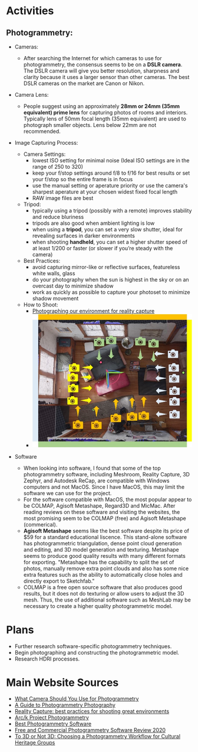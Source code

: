 # Activities

## Photogrammetry:

- Cameras:
  - After searching the Internet for which cameras to use for photogrammetry, the consensus seems to be on a **DSLR camera**. The DSLR camera will give you better resolution, sharpness and clarity because it uses a larger sensor than other cameras. The best DSLR cameras on the market are Canon or Nikon.

- Camera Lens:
  - People suggest using an approximately **28mm or 24mm (35mm equivalent) prime lens** for capturing photos of rooms and interiors. Typically lens of 50mm focal length (35mm equivalent) are used to photograph smaller objects. Lens below 22mm are not recommended.
  
- Image Capturing Process:
  - Camera Settings:
    - lowest ISO setting for minimal noise (Ideal ISO settings are in the range of 250 to 320)
    - keep your f/stop settings around f/8 to f/16 for best results or set your f/stop so the entire frame is in focus
    - use the manual setting or aperature priority or use the camera's sharpest aperature at your chosen widest fixed focal length
    - RAW image files are best
  - Tripod:
    - typically using a tripod (possibly with a remote) improves stability and reduce bluriness
    - tripods are also good when ambient lighting is low
    - when using a **tripod**, you can set a very slow shutter, ideal for revealing surfaces in darker environments
    - when shooting **handheld**, you can set a higher shutter speed of at least 1/200 or faster (or slower if you’re steady with the camera)
  - Best Practices:
    - avoid capturing mirror-like or reflective surfaces, featureless white walls, glass
    - do your photography when the sun is highest in the sky or on an overcast day to minimize shadow
    - work as quickly as possible to capture your photoset to minimize shadow movement
  - How to Shoot:
    - [Photographing our environment for reality capture](https://www.youtube.com/watch?v=efeWrgtjMg8)
    - ![Shooting Interior Room!](Interior-Room-Graphic.jpg)
    
 - Software
   - When looking into software, I found that some of the top photogrammetry software, including Meshroom, Reality Capture, 3D Zephyr, and Autodesk ReCap, are compatible with Windows computers and not MacOS. Since I have MacOS, this may limit the software we can use for the project.
   - For the software compatible with MacOS, the most popular appear to be COLMAP, Agisoft Metashape, Regard3D and MicMac. After reading reviews on these software and visiting the websites, the most promising seem to be COLMAP (free) and Agisoft Metashape (commerical). 
   - **Agisoft Metashape** seems like the best software despite its price of $59 for a standard educational liscence. This stand-alone software has photogrammetric triangulation, dense point cloud generation and editing, and 3D model generation and texturing. Metashape seems to produce good quality results with many different formats for exporting. "Metashape has the capability to split the set of photos, manually remove extra point clouds and also has some nice extra features such as the ability to automatically close holes and directly export to Sketchfab."
   - COLMAP is a free open source software that also produces good results, but it does not do texturing or allow users to adjust the 3D mesh. Thus, the use of additional software such as MeshLab may be necessary to create a higher quality photogrammetric model.

# Plans

- Further research software-specific photogrammetry techniques.
- Begin photographing and constructing the photogrammetric model.
- Research HDRI processes.

# Main Website Sources

- [What Camera Should You Use for Photogrammetry](https://medium.com/@EightyLevel/what-camera-should-you-use-for-photogrammetry-3a67864bd4eb)
- [A Guide to Photogrammetry Photography](https://journalists.org/resources/a-guide-to-photogrammetry-photography/)
- [Reality Capture: best practices for shooting great environments](https://area.autodesk.com/blogs/journey-to-vr/reality-capture-a-roundup-of-best-photogrammetry-practices-for-shooting-great-environments/)
- [Arc/k Project Photogrammetry](https://arck-project.org/photogrammetry/)
- [Best Photogrammetry Software](https://all3dp.com/1/best-photogrammetry-software/)
- [Free and Commercial Photogrammetry Software Review 2020](https://peterfalkingham.com/2020/07/10/free-and-commercial-photogrammetry-software-review-2020/)
- [To 3D or Not 3D: Choosing a Photogrammetry Workflow for Cultural Heritage Groups](https://core.ac.uk/download/pdf/220107531.pdf)
